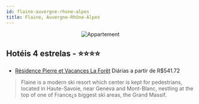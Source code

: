 ```yaml
---
id: flaine-auvergne-rhone-alpes
title: Flaine, Auvergne-Rhône-Alpes
---
```


<center><img src="http://images.infinitehotel.com/IMG/00goeqwdtsTihqtllhTmhtroaTehk/ihqtllhLharojuCtzsoqt/okauts/sqaqoe/gdhxortd_38/aeehkkhraqohjs/YDAGX471/YDAGX471_9149774599134.jpg" alt="Appartement" /></center>


## Hotéis 4 estrelas - ⭐️⭐️⭐️⭐️

-    [Résidence Pierre et Vacances La Forêt](https://www.hurb.com/hoteis/flaine/residence-pierre-et-vacances-la-foret-JNP-JP068669?cmp=18055) Diárias a partir de R$541.72
   > Flaine is a modern ski resort which center is kept for pedestrians, located in Haute-Savoie, near Geneva and Mont-Blanc, nestling at the top of one of France¿s biggest ski areas, the Grand Massif.

